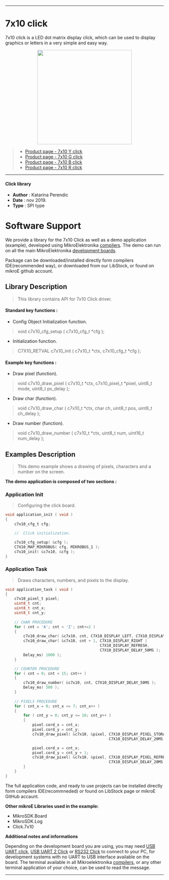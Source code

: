 

---
# 7x10 click

7x10 click is a LED dot matrix display click, which can be used to display graphics or letters in a very simple and easy way. 

<p align="center">
  <img src="https://download.mikroe.com/images/click_for_ide/grupe/7x10-click-groupp.png" height=300px>
</p>

> - [Product page - 7x10 Y click](https://www.mikroe.com/7x10-y-click)
> - [Product page - 7x10 G click](https://www.mikroe.com/7x10-g-click)
> - [Product page - 7x10 B click](https://www.mikroe.com/7x10-b-click)
> - [Product page - 7x10 R click](https://www.mikroe.com/7x10-r-click)

---

#### Click library 

- **Author**        : Katarina Perendic
- **Date**          : nov 2019.
- **Type**          : SPI type


# Software Support

We provide a library for the 7x10 Click 
as well as a demo application (example), developed using MikroElektronika 
[compilers](https://shop.mikroe.com/compilers). 
The demo can run on all the main MikroElektronika [development boards](https://shop.mikroe.com/development-boards).

Package can be downloaded/installed directly form compilers IDE(recommended way), or downloaded from our LibStock, or found on mikroE github account. 

## Library Description

> This library contains API for 7x10 Click driver.

#### Standard key functions :

- Config Object Initialization function.
> void c7x10_cfg_setup ( c7x10_cfg_t *cfg ); 
 
- Initialization function.
> C7X10_RETVAL c7x10_init ( c7x10_t *ctx, c7x10_cfg_t *cfg );


#### Example key functions :

- Draw pixel (function).
> void c7x10_draw_pixel ( c7x10_t *ctx, c7x10_pixel_t *pixel, uint8_t mode, uint8_t px_delay );
 
- Draw char (function).
> void c7x10_draw_char ( c7x10_t *ctx, char ch, uint8_t pos, uint8_t ch_delay );

- Draw number (function).
> void c7x10_draw_number ( c7x10_t *ctx, uint8_t num, uint16_t num_delay );

## Examples Description

> This demo example shows a drawing of pixels, characters and a number on the screen.

**The demo application is composed of two sections :**

### Application Init 

> Configuring the click board.

```c
void application_init ( void )
{
    c7x10_cfg_t cfg;

    //  Click initialization.

    c7x10_cfg_setup( &cfg );
    C7X10_MAP_MIKROBUS( cfg, MIKROBUS_1 );
    c7x10_init( &c7x10, &cfg );
}
```

### Application Task

> Draws characters, numbers, and pixels to the display.

```c
void application_task ( void )
{
    c7x10_pixel_t pixel;
    uint8_t cnt;
    uint8_t cnt_x;
    uint8_t cnt_y;
    
    // CHAR PROCEDURE
    for ( cnt = 'A'; cnt < 'Z'; cnt+=2 )
    {
        c7x10_draw_char( &c7x10, cnt, C7X10_DISPLAY_LEFT, C7X10_DISPLAY_DELAY_50MS );
        c7x10_draw_char( &c7x10, cnt + 1, C7X10_DISPLAY_RIGHT |
                                          C7X10_DISPLAY_REFRESH,
                                          C7X10_DISPLAY_DELAY_50MS );
        Delay_ms( 1000 );
    }

    // COUNTER PROCEDURE
    for ( cnt = 0; cnt < 15; cnt++ )
    {
        c7x10_draw_number( &c7x10, cnt, C7X10_DISPLAY_DELAY_50MS );
        Delay_ms( 500 );
    }
    
    // PIXELS PROCEDURE
    for ( cnt_x = 0; cnt_x <= 7; cnt_x++ )
    {
        for ( cnt_y = 0; cnt_y <= 10; cnt_y++ )
        {
            pixel.cord_x = cnt_x;
            pixel.cord_y = cnt_y;
            c7x10_draw_pixel( &c7x10, &pixel, C7X10_DISPLAY_PIXEL_STORAGE,
                                              C7X10_DISPLAY_DELAY_20MS );

            pixel.cord_x = cnt_x;
            pixel.cord_y = cnt_y + 1;
            c7x10_draw_pixel( &c7x10, &pixel, C7X10_DISPLAY_PIXEL_REFRESH,
                                              C7X10_DISPLAY_DELAY_20MS );
        }
    }
}
```

The full application code, and ready to use projects can be  installed directly form compilers IDE(recommneded) or found on LibStock page or mikroE GitHub accaunt.

**Other mikroE Libraries used in the example:** 

- MikroSDK.Board
- MikroSDK.Log
- Click.7x10

**Additional notes and informations**

Depending on the development board you are using, you may need 
[USB UART click](https://shop.mikroe.com/usb-uart-click), 
[USB UART 2 Click](https://shop.mikroe.com/usb-uart-2-click) or 
[RS232 Click](https://shop.mikroe.com/rs232-click) to connect to your PC, for 
development systems with no UART to USB interface available on the board. The 
terminal available in all Mikroelektronika 
[compilers](https://shop.mikroe.com/compilers), or any other terminal application 
of your choice, can be used to read the message.



---
